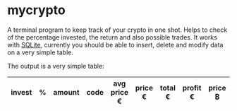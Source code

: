# mycrypto

A terminal program to keep track of your crypto in one shot. Helps to check of the percentage invested, the return and also possible trades.
It works with [SQLite](https://sqlite.org), currently you should be able to insert, delete and modify data on a very simple table.

The output is a very simple table:

invest |  % | amount | code | avg price € | price € | total € | profit € | price ₿ | total ₿
------ | -- | ------ | ---- | ----------- | ------- | ------- | -------- | ------- | -------   


